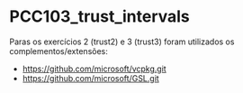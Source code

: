 # PCC103_trust_intervals
Paras os exercícios 2 (trust2) e 3 (trust3) foram utilizados os complementos/extensões:
- https://github.com/microsoft/vcpkg.git
- https://github.com/microsoft/GSL.git
